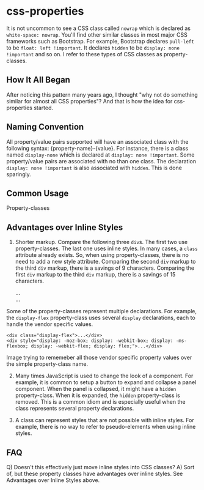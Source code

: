 # css-properties

It is not uncommon to see a CSS class called `nowrap` which is declared as `white-space: nowrap`.  You'll find other similar classes in most major CSS frameworks such as Bootstrap.  For example, Bootstrap declares `pull-left` to be `float: left !important`.  It declares `hidden` to be `display: none !important` and so on.  I refer to these types of CSS classes as property-classes.

## How It All Began

After noticing this pattern many years ago, I thought "why not do something similar for almost all CSS properties"?  And that is how the idea for css-properties started.

## Naming Convention

All property/value pairs supported will have an associated class with the following syntax: {property-name}-{value}.  For instance, there is a class named `display-none` which is declared at `display: none !important`.  Some property/value pairs are associated with no than one class.  The declaration `display: none !important` is also associated with `hidden`.  This is done sparingly.

## Common Usage

Property-classes

## Advantages over Inline Styles

1) Shorter markup.  Compare the following three `div`s.  The first two use property-classes.  The last one uses inline styles.  In many cases, a `class` attribute already exists.  So, when using property-classes, there is no need to add a new style attribute.  Comparing the second `div` markup to the third `div` markup, there is a savings of 9 characters.  Comparing the first `div` markup to the third `div` markup, there is a savings of 15 characters.

    <div class="MyComponent  hidden">...</div>
    <div class="MyComponent  display-none">...</div>
    <div class="MyComponent" style="display: none;">...</div>

Some of the property-classes represent multiple declarations.  For example, the `display-flex` property-class uses several `display` declarations, each to handle the vendor specific values.

    <div class="display-flex">...</div>
    <div style="display: -moz-box; display: -webkit-box; display: -ms-flexbox; display: -webkit-flex; display: flex;">...</div>

Image trying to rememeber all those vendor specific property values over the simple property-class name.

2) Many times JavaScript is used to change the look of a component.  For example,  it is common to setup a button to expand and collapse a panel component.  When the panel is collapsed, it might have a `hidden` property-class.  When it is expanded, the `hidden` property-class is removed.  This is a common idiom and is especially useful when the class represents several property declarations.

3) A class can represent styles that are not possible with inline styles.  For example, there is no way to refer to pseudo-elements when using inline styles.

## FAQ

Q) Doesn't this effectively just move inline styles into CSS classes?
A) Sort of, but these property classes have advantages over inline styles.  See Advantages over Inline Styles above.
